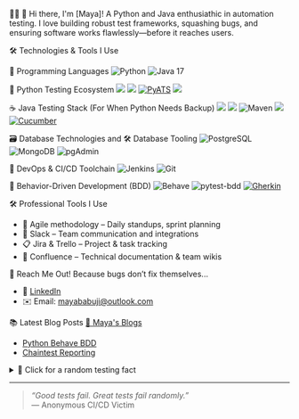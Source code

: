 

👩‍💻  👋 Hi there, I'm [Maya]! A Python and Java enthusiathic in automation testing. I love building robust test frameworks, squashing bugs, and ensuring software works flawlessly—before it reaches users.


 🛠️ Technologies & Tools I Use

🚀 Programming Languages
![Python](https://img.shields.io/badge/-Python-3776AB?style=flat-square&logo=python&logoColor=white)
![Java 17](https://img.shields.io/badge/Java-17-ED8B00?style=flat-square&logo=openjdk&logoColor=white)


🐍 Python Testing Ecosystem 
    <img src="https://img.shields.io/badge/Python-3776AB?style=for-the-badge&logo=python&logoColor=white">
    <img src="https://img.shields.io/badge/pytest-0A9EDC?style=for-the-badge&logo=pytest&logoColor=white">
    [![PyATS](https://img.shields.io/badge/PyATS_(Python)-1BA6D1?style=for-the-badge&logo=python&logoColor=white)](https://developer.cisco.com/pyats/)
   <img src="https://img.shields.io/badge/Selenium-43B02A?style=for-the-badge&logo=selenium&logoColor=white">

  
☕ Java Testing Stack (For When Python Needs Backup)
<img src="https://img.shields.io/badge/Java-007396?style=for-the-badge&logo=java&logoColor=white">
<img src="https://img.shields.io/badge/TestNG-DD0031?style=for-the-badge&logo=testing-library&logoColor=white">
![Maven](https://img.shields.io/badge/Maven-C71A36?style=for-the-badge&logo=apache-maven&logoColor=white)
<img src="https://img.shields.io/badge/Selenium-43B02A?style=for-the-badge&logo=selenium&logoColor=white">
[![Cucumber](https://img.shields.io/badge/Cucumber-23D96C?style=for-the-badge&logo=cucumber&logoColor=white)](https://cucumber.io/)
 


🗃️ Database Technologies and 🛠️ Database Tooling
![PostgreSQL](https://img.shields.io/badge/-PostgreSQL-4169E1?style=flat-square&logo=postgresql&logoColor=white)
![MongoDB](https://img.shields.io/badge/-MongoDB-47A248?style=flat-square&logo=mongodb&logoColor=white)
![pgAdmin](https://img.shields.io/badge/pgAdmin-336791?style=for-the-badge&logo=postgresql&logoColor=white)

 🚀 DevOps & CI/CD Toolchain
![Jenkins](https://img.shields.io/badge/-Jenkins-D24939?style=flat-square&logo=jenkins&logoColor=white)
![Git](https://img.shields.io/badge/-Git-F05032?style=flat-square&logo=git&logoColor=white)

🌱 Behavior-Driven Development (BDD)
![Behave](https://img.shields.io/badge/Behave-46A853?style=for-the-badge&logo=behave&logoColor=white)
![pytest-bdd](https://img.shields.io/badge/pytest--bdd-0A9EDC?style=for-the-badge&logo=pytest&logoColor=white)
[![Gherkin](https://img.shields.io/badge/Gherkin-23D96C?style=for-the-badge&logo=cucumber&logoColor=white)](https://cucumber.io/docs/gherkin/)

🛠️ Professional Tools I Use
- 🔄 Agile methodology – Daily standups, sprint planning
- 💬 Slack – Team communication and integrations
- 📋 Jira & Trello – Project & task tracking
- 🧾 Confluence – Technical documentation & team wikis

📢 Reach Me Out! Because bugs don’t fix themselves...
- 💼 [LinkedIn](https://www.linkedin.com/in/mayababuji/)
- ✉️ Email: mayababuji@outlook.com

 📚 Latest Blog Posts
 [📝 Maya's Blogs](https://www.numpyninjaacademy.com/profile/mayababuji52610/blog-posts)
- [Python Behave BDD](https://medium.com/@mayababuji/moms-guide-to-behave-python-behaviour-driven-development-788df847c6fc)
- [Chaintest Reporting](https://www.numpyninjaacademy.com/post/adieu-extent-report-bienvenue-chaintest-for-next-level-automation-reporting)


<details>
<summary>📜 Click for a random testing fact</summary>

"99% of flaky tests are caused by:  
1. Timezones  
2. Someone else’s code  
3. Cosmic rays"
</details>
 
---

> *“Good tests fail. Great tests fail *randomly*.”*  
> — Anonymous CI/CD Victim
